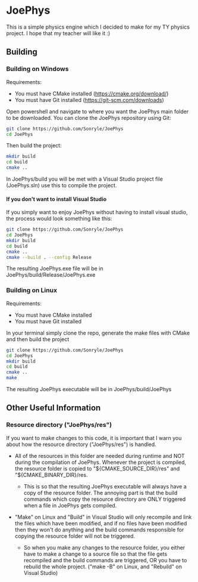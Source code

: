 # JoePhys

This is a simple physics engine which I decided to make for my TY physics project. I hope that my teacher will like it :)

## Building

### Building on Windows
Requirements:  
* You must have CMake installed (https://cmake.org/download/)  
* You must have Git installed (https://git-scm.com/downloads)

Open powershell and navigate to where you want the JoePhys main folder to be downloaded. You can clone the JoePhys repository using Git:
```sh
git clone https://github.com/Sonryle/JoePhys
cd JoePhys
```
Then build the project:
```sh
mkdir build
cd build
cmake ..
```
In JoePhys/build you will be met with a Visual Studio project file (JoePhys.sln) use this to compile the project.

#### If you don't want to install Visual Studio
If you simply want to enjoy JoePhys without having to install visual studio, the process would look something like this:
```sh
git clone https://github.com/Sonryle/JoePhys
cd JoePhys
mkdir build
cd build
cmake ..
cmake --build . --config Release
```
The resulting JoePhys.exe file will be in JoePhys/build/Release/JoePhys.exe
### Building on Linux
Requirements:  
* You must have CMake installed
* You must have Git installed

In your terminal simply clone the repo, generate the make files with CMake and then build the project
```bash
git clone https://github.com/Sonryle/JoePhys
cd JoePhys
mkdir build
cd build
cmake ..
make
```
The resulting JoePhys executable will be in JoePhys/build/JoePhys

## Other Useful Information

### Resource directory ("JoePhys/res")
If you want to make changes to this code, it is important that I warn you about how the resource directory ("JoePhys/res") is handled.

* All of the resources in this folder are needed during runtime and NOT during the compilation of JoePhys. Whenever the project is compiled,
the resource folder is copied to "${CMAKE_SOURCE_DIR}/res" and "${CMAKE_BINARY_DIR}/res.

  * This is so that the resulting JoePhys executable will always have a copy of the resource folder. The annoying part is that the build commands
which copy the resource directory are ONLY triggered when a file in JoePhys gets compiled.

* "Make" on Linux and "Build" in Visual Studio will only recompile and link the files which have been modified, and if no files have been modified
then they won't do anything and the build commands responsible for copying the resource folder will not be triggered.

  * So when you make any changes to the resource folder, you either have to make a change to a source file so that the file gets recompiled and
the build commands are triggered, OR you have to rebuild the whole project. ("make -B" on Linux, and "Rebuild" on Visual Studio)
